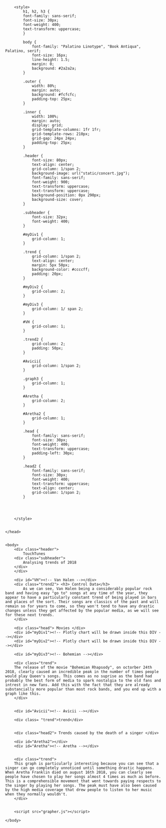 
<html>
    <head>
        <title> Our Website </title>
        <script src="https://cdn.plot.ly/plotly-latest.min.js"></script>
        

        <style>
            h1, h2, h3 {
            font-family: sans-serif;
            font-size: 30px;
            font-weight: 400;
            text-transform: uppercase;
            }

            body {
                font-family: "Palatino Linotype", "Book Antiqua", Palatino, serif;
                font-size: 16px;
                line-height: 1.5;
                margin: 0;
                background: #2a2a2a;
            }

            .outer {
                width: 80%;
                margin: auto;
                background: #fcfcfc;
                padding-top: 25px;
            }

            .inner {
                width: 100%;
                margin: auto;
                display: grid;
                grid-template-columns: 1fr 1fr;
                grid-template-rows: 210px;
                grid-gap: 24px 24px;
                padding-top: 25px;
            }

            .header {
                font-size: 80px;
                text-align: center;
                grid-column: 1/span 2;
                background-image: url("static/concert.jpg");
                font-family: sans-serif;
                font-weight: 900;
                text-transform: uppercase;
                text-transform: uppercase;
                background-position: 0px 290px;
                background-size: cover;
            }

            .subheader {
                font-size: 32px;
                font-weight: 400;
            }

            #myDiv1 {
                grid-column: 1;
            }

            .trend {
                grid-column: 1/span 2;
                text-align: center;
                margin: 5px 50px;
                background-color: #ccccff;
                padding: 20px;
            }

            #myDiv2 {
                grid-column: 2;
            }

            #myDiv3 {
                grid-column: 1/ span 2;
            }

            #VH {
                grid-column: 1;
            }

            .trend2 {
                grid-column: 2;
                padding: 50px;
            }

            #Avicii{
                grid-column: 1/span 2;
            }

            .graph3 {
                grid-column: 1;
            }

            #Aretha {
                grid-column: 2;
            }

            #Aretha2 {
                grid-column: 1;
            }

            .head {
                font-family: sans-serif;
                font-size: 30px;
                font-weight: 400;
                text-transform: uppercase;
                padding-left: 30px;
            }

            .head2 {
                font-family: sans-serif;
                font-size: 30px;
                font-weight: 400;
                text-transform: uppercase;
                text-align: center;
                grid-column: 1/span 2;
            }

            
        

        </style>


    </head>


    <body>
        <div class="header"> 
            TouchTunes 
        <div class="subheader">
            Analysing trends of 2018
        </div>
        </div>

        <div id="VH"><!-- Van Halen --></div> 
        <div class="trend2"> <h3> Control Data</h3>
            As we can see, Van Halen being a considerably popular rock band and having easy "go to" songs at any time of the year, they appear to have a particularly constant trend of being played in bars and places of the sort. Their songs are classics of the past and will remain so for years to come, so they won't tend to have any drastic changes unless they get affected by the popular media, as we will see for these next trends.
        </div>

        <div class="head"> Movies </div>
        <div id="myDiv1"><!-- Plotly chart will be drawn inside this DIV --></div>
        <div id="myDiv2"><!-- Plotly chart will be drawn inside this DIV --></div>   

        <div id="myDiv3"><!-- Bohemian --></div>   

        <div class="trend"> 
        The release of the movie "Bohemian Rhapsody", on octorber 24th 2018, clearly caused an incredible peak in the number of times people would play Queen's songs. This comes as no suprise as the band had probably the best form of media to spark nostalgia to the old fans and intrest in new fans. Add this with the fact that they are already substancially more popular than most rock bands, and you end up with a graph like this.
        </div>
        
        
        <div id="Avicii"><!-- Avicii --></div> 

        <div class= "trend">trend</div>
        

        <div class="head2"> Trends caused by the death of a singer </div>
        
        <div id="Aretha2"></div>
        <div id="Aretha"><!-- Aretha --></div> 
        
        
        <div class="trend"> 
        This graph is particularly interesting because you can see that a singer can go completely unnoticed until something drastic happens. When Aretha Franklin died on august 16th 2018, you can clearly see people have chosen to play her songs almost 4 times as much as before. This is a comprehensible movement that went towards paying respects to the singer by playing her songs. The peak must have also been caused by the high media coverage that drew people to listen to her music when they normally wouldn't.
        </div>


        <script src="grapher.js"></script>
        
    </body>

</html>